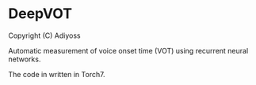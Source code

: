 DeepVOT
=======

Copyright (C) Adiyoss

Automatic measurement of voice onset time (VOT) using recurrent neural networks. 

The code in written in Torch7.

